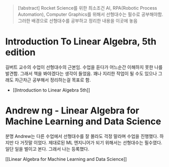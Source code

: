 > [!abstract] Rocket Science를 위한 최소조건
> AI, RPA(Robotic Process Automation), Computer Graphics를 위해서 선형대수는 필수로 공부해야함. 그러한 배경으로 선형대수를 공부하고 정리한 내용을 이곳에 놓음

# Introduction To Linear Algebra, 5th edition
길버트 교수의 수업이 선형대수의 근본임. 수업을 듣다가 어느순간 이해하지 못한 나를 발견함. 그래서 책을 봐야겠다는 생각이 들었음. 꽤나 지리한 작업이 될 수도 있으나 그래도 차근차근 공부해서 정리하는걸 목표로 함.
- [[Introduction to Linear Algebra 5th]]


# Andrew ng - Linear Algebra for Machine Learning and Data Science
분명 Andrew는 다른  수업에서 선형대수를 잘 몰라도 걱정 말라며 수업을 진행했다. 하지만 다 거짓말 이었다. 제대로된 ML 엔지니어가 되기 위해서는 선형대수는 필수였다. 일단 일을 벌이고 본다. 그래서 나는 등록했다. 

[[Linear Algebra for Machine Learning and Data Science]]